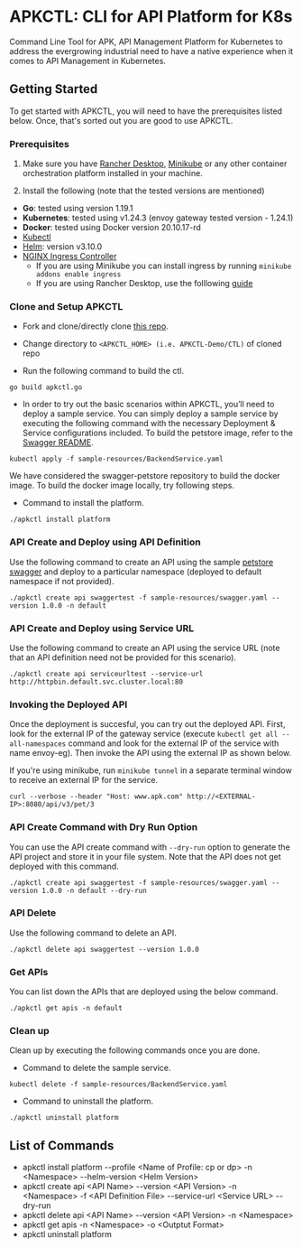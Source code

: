 # APKCTL: CLI for API Platform for K8s

Command Line Tool for APK, API Management Platform for Kubernetes to address the evergrowing industrial need to have a native experience when it comes to API Management in Kubernetes.

## Getting Started 

To get started with APKCTL, you will need to have the prerequisites listed below. Once, that's sorted out you are good to use APKCTL.

### Prerequisites

1. Make sure you have [Rancher Desktop](https://rancherdesktop.io/), [Minikube](https://minikube.sigs.k8s.io/docs/start/) or any other container orchestration platform installed in your machine.

2. Install the following (note that the tested versions are mentioned)

- **Go**: tested using version 1.19.1
- **Kubernetes**: tested using v1.24.3 (envoy gateway tested version - 1.24.1)
- **Docker**: tested using Docker version 20.10.17-rd
- [Kubectl](https://kubernetes.io/docs/tasks/tools/install-kubectl/)
- [Helm](https://helm.sh/docs/intro/install/): version v3.10.0
- [NGINX Ingress Controller](https://kubernetes.github.io/ingress-nginx/deploy/)
    * If you are using Minikube you can install ingress by running ```minikube addons enable ingress```
    * If you are using Rancher Desktop, use the folllowing [guide](https://kubernetes.github.io/ingress-nginx/deploy/#rancher-desktop)

### Clone and Setup APKCTL


- Fork and clone/directly clone [this repo](https://github.com/BLasan/APKCTL-Demo).

- Change directory to `<APKCTL_HOME> (i.e. APKCTL-Demo/CTL)` of cloned repo

- Run the following command to build the ctl.

```go build apkctl.go```

- In order to try out the basic scenarios within APKCTL, you’ll need to deploy a sample service. You can simply deploy a sample service by executing the following command with the necessary Deployment & Service configurations included. To build the petstore image, refer to the [Swagger README](https://github.com/swagger-api/swagger-petstore).

```kubectl apply -f sample-resources/BackendService.yaml```

We have considered the swagger-petstore repository to build the docker image. To build the docker image locally, try following steps.

- Command to install the platform.

```./apkctl install platform```

### API Create and Deploy using API Definition


Use the following command to create an API using the sample [petstore swagger](https://github.com/BLasan/APKCTL-Demo/blob/main/sample-resources/swagger.yaml) and deploy to a particular namespace (deployed to default namespace if not provided).

```./apkctl create api swaggertest -f sample-resources/swagger.yaml --version 1.0.0 -n default```

### API Create and Deploy using Service URL


Use the following command to create an API using the service URL (note that an API definition need not be provided for this scenario).

```./apkctl create api serviceurltest --service-url http://httpbin.default.svc.cluster.local:80```

### Invoking the Deployed API


Once the deployment is succesful, you can try out the deployed API. First, look for the external IP of the gateway service (execute `kubectl get all --all-namespaces` command and look for the external IP of the service with name envoy-eg). Then invoke the API using the external IP as shown below.

If you're using minikube, run `minikube tunnel` in a separate terminal window to receive an external IP for the service.

```curl --verbose --header "Host: www.apk.com" http://<EXTERNAL-IP>:8080/api/v3/pet/3```

### API Create Command with Dry Run Option


You can use the API create command with  `--dry-run` option to generate the API project and store it in your file system. Note that the API does not get deployed with this command.

```./apkctl create api swaggertest -f sample-resources/swagger.yaml --version 1.0.0 -n default --dry-run```

### API Delete


Use the following command to delete an API.

```./apkctl delete api swaggertest --version 1.0.0```

### Get APIs


You can list down the APIs that are deployed using the below command.

```./apkctl get apis -n default```

### Clean up


Clean up by executing the following commands once you are done.

- Command to delete the sample service.

```kubectl delete -f sample-resources/BackendService.yaml```

- Command to uninstall the platform.

```./apkctl uninstall platform ```

## List of Commands


- apkctl install platform --profile \<Name of Profile: cp or dp\> -n \<Namespace\> --helm-version \<Helm Version\>
- apkctl create api \<API Name\> --version \<API Version\> -n \<Namespace\> -f \<API Definition File\> --service-url \<Service URL\> --dry-run
- apkctl delete api \<API Name\> --version \<API Version\> -n \<Namespace\>
- apkctl get apis -n \<Namespace> -o \<Outptut Format\>
- apkctl uninstall platform

